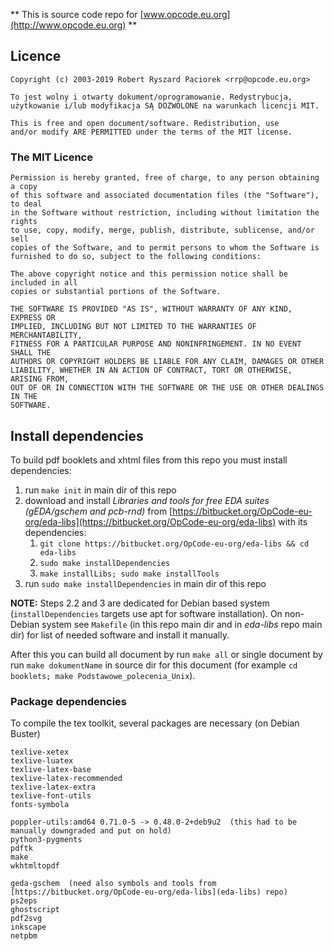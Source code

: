 ** This is source code repo for [www.opcode.eu.org](http://www.opcode.eu.org) **

## Licence

	Copyright (c) 2003-2019 Robert Ryszard Paciorek <rrp@opcode.eu.org>
	
	To jest wolny i otwarty dokument/oprogramowanie. Redystrybucja,
	użytkowanie i/lub modyfikacja SĄ DOZWOLONE na warunkach licencji MIT.
	
	This is free and open document/software. Redistribution, use
	and/or modify ARE PERMITTED under the terms of the MIT license. 

### The MIT Licence

	Permission is hereby granted, free of charge, to any person obtaining a copy
	of this software and associated documentation files (the "Software"), to deal
	in the Software without restriction, including without limitation the rights
	to use, copy, modify, merge, publish, distribute, sublicense, and/or sell
	copies of the Software, and to permit persons to whom the Software is
	furnished to do so, subject to the following conditions:
	 
	The above copyright notice and this permission notice shall be included in all
	copies or substantial portions of the Software.
	 
	THE SOFTWARE IS PROVIDED "AS IS", WITHOUT WARRANTY OF ANY KIND, EXPRESS OR
	IMPLIED, INCLUDING BUT NOT LIMITED TO THE WARRANTIES OF MERCHANTABILITY,
	FITNESS FOR A PARTICULAR PURPOSE AND NONINFRINGEMENT. IN NO EVENT SHALL THE
	AUTHORS OR COPYRIGHT HOLDERS BE LIABLE FOR ANY CLAIM, DAMAGES OR OTHER
	LIABILITY, WHETHER IN AN ACTION OF CONTRACT, TORT OR OTHERWISE, ARISING FROM,
	OUT OF OR IN CONNECTION WITH THE SOFTWARE OR THE USE OR OTHER DEALINGS IN THE
	SOFTWARE.


## Install dependencies

To build pdf booklets and xhtml files from this repo you must install dependencies:

1. run `make init` in main dir of this repo
2. download and install *Libraries and tools for free EDA suites (gEDA/gschem and pcb-rnd)* from [https://bitbucket.org/OpCode-eu-org/eda-libs](https://bitbucket.org/OpCode-eu-org/eda-libs) with its dependencies:
    1. `git clone https://bitbucket.org/OpCode-eu-org/eda-libs && cd eda-libs`
    2. `sudo make installDependencies`
    3. `make installLibs; sudo make installTools`
3. run `sudo make installDependencies` in main dir of this repo

**NOTE:** Steps 2.2 and 3 are dedicated for Debian based system (`installDependencies` targets use apt for software installation).
On non-Debian system see `Makefile` (in this repo main dir and in *eda-libs* repo main dir) for list of needed software and install it manually.

After this you can build all document by run `make all` or single document by run `make dokumentName` in source dir for this document (for example `cd booklets; make Podstawowe_polecenia_Unix`).

### Package dependencies

To compile the tex toolkit, several packages are necessary (on Debian Buster)

	texlive-xetex
	texlive-luatex
	texlive-latex-base
	texlive-latex-recommended
	texlive-latex-extra
	texlive-font-utils
	fonts-symbola
	
	poppler-utils:amd64 0.71.0-5 -> 0.48.0-2+deb9u2  (this had to be manually downgraded and put on hold)
	python3-pygments
	pdftk
	make
	wkhtmltopdf
	
	geda-gschem  (need also symbols and tools from [https://bitbucket.org/OpCode-eu-org/eda-libs](eda-libs) repo)
	ps2eps
	ghostscript
	pdf2svg
	inkscape
	netpbm
